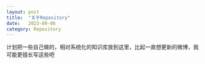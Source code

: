 ```yaml
---
layout: post
title:  "关于Repository"
date:   2023-09-06
category: Repository
---
```


计划把一些自己做的，相对系统化的知识库放到这里，比起一直想更新的微博，我可能更擅长写这些吧

